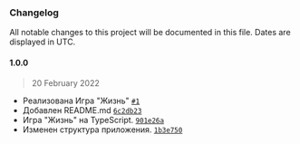 ### Changelog

All notable changes to this project will be documented in this file. Dates are displayed in UTC.

#### 1.0.0

> 20 February 2022

- Реализована Игра "Жизнь" [`#1`](https://github.com/rodionbgd/game_of_life/pull/1)
- Добавлен README.md [`6c2db23`](https://github.com/rodionbgd/game_of_life/commit/6c2db23009dc5442952e8336ce67e57ee4d06a8d)
- Игра "Жизнь" на TypeScript. [`901e26a`](https://github.com/rodionbgd/game_of_life/commit/901e26ac332b1da4699615f839e70d5270244254)
- Изменен структура приложения. [`1b3e750`](https://github.com/rodionbgd/game_of_life/commit/1b3e750b7b3e4814c86d76707fac692b39673792)
